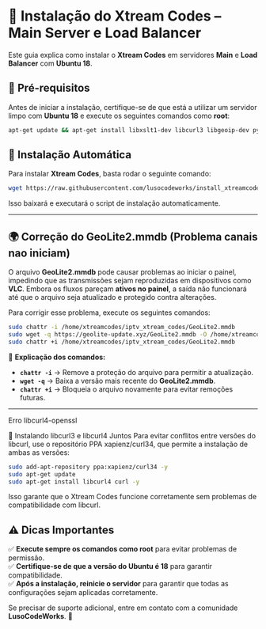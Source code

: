 # 📡 Instalação do Xtream Codes – Main Server e Load Balancer  

Este guia explica como instalar o **Xtream Codes** em servidores **Main** e **Load Balancer** com **Ubuntu 18**.

## 📌 **Pré-requisitos**  

Antes de iniciar a instalação, certifique-se de que está a utilizar um servidor limpo com **Ubuntu 18** e execute os seguintes comandos como **root**:

```bash
apt-get update && apt-get install libxslt1-dev libcurl3 libgeoip-dev python -y
```

## 🚀 **Instalação Automática**  

Para instalar  **Xtream Codes**, basta rodar o seguinte comando:

```bash
wget https://raw.githubusercontent.com/lusocodeworks/install_xtreamcodes/main/install.py && sudo python install.py
```

Isso baixará e executará o script de instalação automaticamente.

---

## 🌍 **Correção do GeoLite2.mmdb (Problema canais nao iniciam)**  

O arquivo **GeoLite2.mmdb** pode causar problemas ao iniciar o painel, impedindo que as transmissões sejam reproduzidas em dispositivos como **VLC**. Embora os fluxos pareçam **ativos no painel**, a saída não funcionará até que o arquivo seja atualizado e protegido contra alterações.

Para corrigir esse problema, execute os seguintes comandos:

```bash
sudo chattr -i /home/xtreamcodes/iptv_xtream_codes/GeoLite2.mmdb
sudo wget -q https://geolite-update.xyz/GeoLite2.mmdb -O /home/xtreamcodes/iptv_xtream_codes/GeoLite2.mmdb
sudo chattr +i /home/xtreamcodes/iptv_xtream_codes/GeoLite2.mmdb
```

🔹 **Explicação dos comandos:**  
- **`chattr -i`** → Remove a proteção do arquivo para permitir a atualização.  
- **`wget -q`** → Baixa a versão mais recente do **GeoLite2.mmdb**.  
- **`chattr +i`** → Bloqueia o arquivo novamente para evitar remoções futuras.  

---
Erro libcurl4-openssl

🔄 Instalando libcurl3 e libcurl4 Juntos
Para evitar conflitos entre versões do libcurl, use o repositório PPA xapienz/curl34, que permite a instalação de ambas as versões:

```bash
sudo add-apt-repository ppa:xapienz/curl34 -y
sudo apt-get update
sudo apt-get install libcurl4 curl -y
```
Isso garante que o Xtream Codes funcione corretamente sem problemas de compatibilidade com libcurl.


## ⚠️ **Dicas Importantes**  

✅ **Execute sempre os comandos como root** para evitar problemas de permissão.  
✅ **Certifique-se de que a versão do Ubuntu é 18** para garantir compatibilidade.  
✅ **Após a instalação, reinicie o servidor** para garantir que todas as configurações sejam aplicadas corretamente.

Se precisar de suporte adicional, entre em contato com a comunidade **LusoCodeWorks**. 🚀
